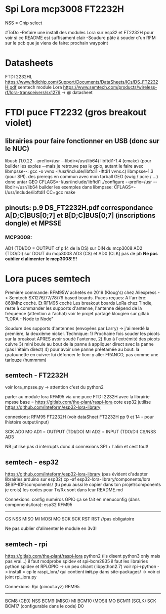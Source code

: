 # Spi Lora mcp3008 FT2232H 

NSS = Chip select


#ToDo
-Refaire une install des modules Lora sur esp32 et FT2232H pour voir si ce README est suffisament clair
-Soudure pâte à souder d'un RFM sur le pcb que je viens de faire: prochain waypoint


# Datasheets
FTDI 2232HL https://www.ftdichip.com/Support/Documents/DataSheets/ICs/DS_FT2232H.pdf
semtech module Lora https://www.semtech.com/products/wireless-rf/lora-transceivers/sx1276 -> @ datasheet


# FTDI puce FT2232 (gros breakout violet)
## librairies pour faire fonctionner en USB (donc sur le NUC)
libusb (1.0.22 --prefix=/usr --libdir=/usr/lib64)
libftdi1-1.4 (cmake)
	(pour builder les exples --mais je retrouve pas le gpio, autant le faire avec libmpsse--: gcc -o vvnx -I/usr/include/libftdi1 -lftdi1 vvnx.c)
libmpsse-1.3 (pour SPI). 
	des prereqs en commun avec mon tarball GEO (swig / pcre / ...) donc untar GEO
	CFLAGS=-I/usr/include/libftdi1 ./configure --prefix=/usr --libdir=/usr/lib64
	builder les exemples dans libmpsse: CFLAGS=-I/usr/include/libftdi1 CC=gcc make



## pinouts: p.9 DS_FT2232H.pdf correspondance A[D;C]BUS[0;7] et B[D;C]BUS[0;7] (inscriptions dongle) et MPSSE
### MCP3008:
AD1 (TDI/DO = OUTPUT cf p.14 de la DS) sur DIN du mcp3008
AD2 (TDO/DI) sur DOUT du mcp3008
AD3 (CS) et AD0 (CLK) pas de pb
****Ne pas oublier d alimenter le mcp3008!!!!****

# Lora puces semtech 

Première commande: RFM95W achetés en 2019 (Kloug's) chez Aliexpress -> Semtech SX1276/77/78/79 based boards. Puces reçues: A l'arrière: 868Mhz coché. Et RFM95 coché
Les breakout boards LoRa chez Tindie, reste à commander les supports d'antenne, l'antenne dépend de la fréquence (attention à l'achat)
voir le projet partagé klougien sur gitlab "LORA - Node to Node"

Soudure des supports d'antennes (envoyées par Larry) -> j'ai merdé la première, la deuxième nickel. Technique: 1) Prochaine fois souder les picots sur la breakout APRES avoir soudé l'antenne, 
2) flux à l'extrémité des picots cuivre 3) mini boule au bout de la panne à appliquer direct avec la panne (pas l'étaim direct) 4) pour avoir une panne préétamée au bout: la gratounette en cuivre: lui
défoncer le fion: y aller FRANCO, pas comme une tarlouze (hummmm)

## semtech - FT2232H
voir lora_mpsse.py -> attention c'est du python2

parler au module lora RFM95 via une puce FTDI 2232H avec la librairie mpsse
base = https://gitlab.com/the-plant/raspi-lora
cote esp32 jutilise https://github.com/Inteform/esp32-lora-library

connexions: 
RFM95			FT2232H (voir dataSheet FT2232H pp 9 et 14 - pour lhistoire output/input)

SCK				AD0
MO  			AD1 = OUTPUT (TDI/DO) 
MI 				AD2 = INPUT (TDO/DI)
CS/NSS 			AD3

NB jutilise pas d interrupts donc 4 connexions SPI + l'alim et cest tout!

## semtech - esp32 
https://github.com/Inteform/esp32-lora-library (pas évident d'adapter librairies arduino sur esp32)
	cp -af esp32-lora-library/components/lora $ESP-IDF/components/  (tu peux aussi le copier dans ton projet/components je crois)
	les codes pour Tx/Rx sont dans leur README.md

Connexions:
config numéros GPIO ça se fait en menuconfig (dans components/lora):
esp32	RFM95
-----	-----
CS		NSS
MISO	MI
MOSI	MO
SCK		SCK
RST		RST //pas obligatoire

Ne pas oublier d'alimenter le module en 3v3! 


## semtech - rpi 
https://gitlab.com/the-plant/raspi-lora
python2 (ils disent python3 only mais pas vrai...)
il faut modprobe spidev et spi-bcm2835
il faut les librairies python spidev et RPi.GPIO -> un peu chiant (libpython2.7) voir rpi->python
-> install = cp le raspi_lora/ qui contient __init__.py dans site-packages/ 
-> voir ci joint rpi_lora.py

Connexions:
Rpi	(pinout.xyz)					RFM95
-----								-----
BCM8 (CE0)							NSS
BCM9 (MISO)							MI
BCM10 (MOSI)						MO
BCM11 (SCLK)						SCK
BCM17 (configurable dans le code)	D0





